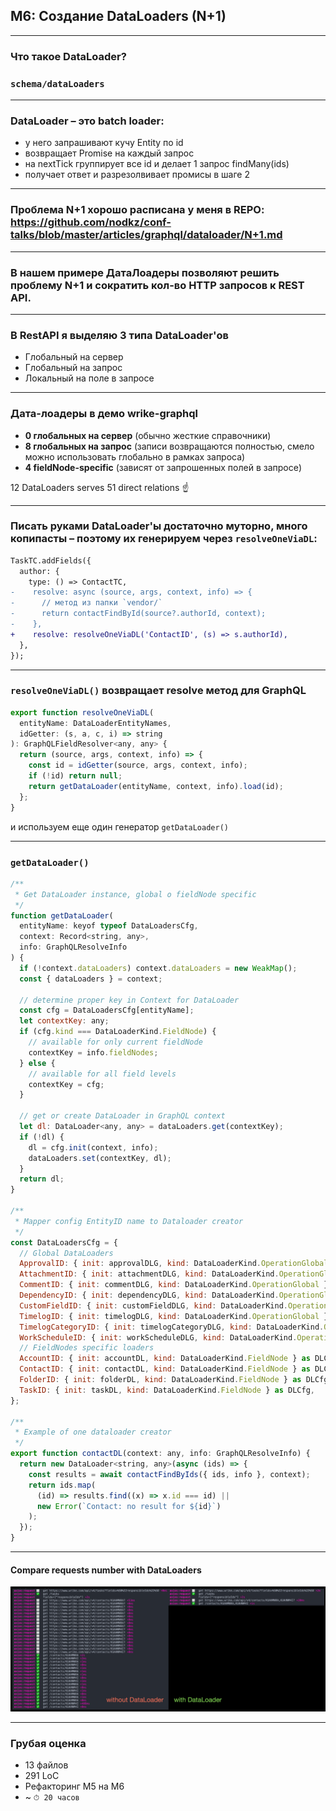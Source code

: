 ## M6: Создание DataLoaders (N+1)

-----

### Что такое DataLoader?

### `schema/dataLoaders`

-----

### DataLoader – это batch loader: <!-- .element: class="orange" -->

- у него запрашивают кучу Entity по id <!-- .element: class="fragment" -->
- возвращает Promise на каждый запрос <!-- .element: class="fragment" -->
- на nextTick группирует все id и делает 1 запрос findMany(ids) <!-- .element: class="fragment" -->
- получает ответ и разрезолвивает промисы в шаге 2 <!-- .element: class="fragment" -->

-----

### Проблема N+1 хорошо расписана у меня в REPO: <https://github.com/nodkz/conf-talks/blob/master/articles/graphql/dataloader/N+1.md>

-----

### В нашем примере ДатаЛоадеры позволяют решить проблему N+1 и сократить кол-во HTTP запросов к REST API.

-----

### В RestAPI я выделяю 3 типа DataLoader'ов <!-- .element: class="orange" -->

- Глобальный на сервер
- Глобальный на запрос
- Локальный на поле в запросе

-----

### Дата-лоадеры в демо wrike-graphql <!-- .element: class="orange" -->

- **0 глобальных на сервер** <span class="gray">(обычно жесткие справочники)</span>
- **8 глобальных на запрос** <span class="gray">(записи возвращаются полностью, смело можно использовать глобально в рамках запроса)</span>
- **4 fieldNode-specific** <span class="gray">(зависят от запрошенных полей в запросе)</span>

12 DataLoaders serves 51 direct relations ☝️ <!-- .element: class="fragment green" -->

-----

### Писать руками DataLoader'ы достаточно муторно, много копипасты – поэтому их генерируем через `resolveOneViaDL`:

```diff
TaskTC.addFields({
  author: {
    type: () => ContactTC,
-    resolve: async (source, args, context, info) => {
-      // метод из папки `vendor/`
-      return contactFindById(source?.authorId, context);
-    },
+    resolve: resolveOneViaDL('ContactID', (s) => s.authorId),
  },
});

```

-----

### `resolveOneViaDL()` возвращает resolve метод для GraphQL

``` js
export function resolveOneViaDL(
  entityName: DataLoaderEntityNames,
  idGetter: (s, a, c, i) => string
): GraphQLFieldResolver<any, any> {
  return (source, args, context, info) => {
    const id = idGetter(source, args, context, info);
    if (!id) return null;
    return getDataLoader(entityName, context, info).load(id);
  };
}

```

<span class="fragment" data-code-focus="8">и используем еще один генератор `getDataLoader()`</span>


-----

### `getDataLoader()`

```js
/**
 * Get DataLoader instance, global o fieldNode specific
 */
function getDataLoader(
  entityName: keyof typeof DataLoadersCfg,
  context: Record<string, any>,
  info: GraphQLResolveInfo
) {
  if (!context.dataLoaders) context.dataLoaders = new WeakMap();
  const { dataLoaders } = context;

  // determine proper key in Context for DataLoader
  const cfg = DataLoadersCfg[entityName];
  let contextKey: any;
  if (cfg.kind === DataLoaderKind.FieldNode) {
    // available for only current fieldNode
    contextKey = info.fieldNodes;
  } else {
    // available for all field levels
    contextKey = cfg;
  }

  // get or create DataLoader in GraphQL context
  let dl: DataLoader<any, any> = dataLoaders.get(contextKey);
  if (!dl) {
    dl = cfg.init(context, info);
    dataLoaders.set(contextKey, dl);
  }
  return dl;
}

/**
 * Mapper config EntityID name to Dataloader creator
 */
const DataLoadersCfg = {
  // Global DataLoaders
  ApprovalID: { init: approvalDLG, kind: DataLoaderKind.OperationGlobal } as DLCfg,
  AttachmentID: { init: attachmentDLG, kind: DataLoaderKind.OperationGlobal } as DLCfg,
  CommentID: { init: commentDLG, kind: DataLoaderKind.OperationGlobal } as DLCfg,
  DependencyID: { init: dependencyDLG, kind: DataLoaderKind.OperationGlobal } as DLCfg,
  CustomFieldID: { init: customFieldDLG, kind: DataLoaderKind.OperationGlobal } as DLCfg,
  TimelogID: { init: timelogDLG, kind: DataLoaderKind.OperationGlobal } as DLCfg,
  TimelogCategoryID: { init: timelogCategoryDLG, kind: DataLoaderKind.OperationGlobal } as DLCfg,
  WorkScheduleID: { init: workScheduleDLG, kind: DataLoaderKind.OperationGlobal } as DLCfg,
  // FieldNodes specific loaders
  AccountID: { init: accountDL, kind: DataLoaderKind.FieldNode } as DLCfg,
  ContactID: { init: contactDL, kind: DataLoaderKind.FieldNode } as DLCfg,
  FolderID: { init: folderDL, kind: DataLoaderKind.FieldNode } as DLCfg,
  TaskID: { init: taskDL, kind: DataLoaderKind.FieldNode } as DLCfg,
};

/**
 * Example of one dataloader creator
 */
export function contactDL(context: any, info: GraphQLResolveInfo) {
  return new DataLoader<string, any>(async (ids) => {
    const results = await contactFindByIds({ ids, info }, context);
    return ids.map(
      (id) => results.find((x) => x.id === id) ||
      new Error(`Contact: no result for ${id}`)
    );
  });
}

```

-----

#### Compare requests number with DataLoaders

![without_dataloader](./without_dataloader.png) <!-- .element: style="max-width: 1100px;" class="plain" -->

-----

### Грубая оценка

- 13 файлов
- 291 LoC
- Рефакторинг M5 на M6
- ~ `⏱ 20 часов`
